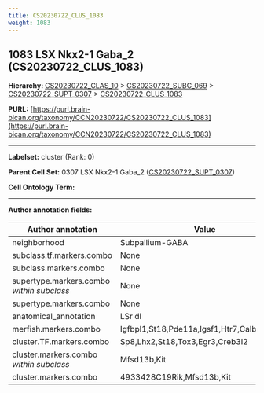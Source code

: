 ```yaml
---
title: CS20230722_CLUS_1083
weight: 1083
---
```

## 1083 LSX Nkx2-1 Gaba_2 (CS20230722_CLUS_1083)
<b>Hierarchy: </b>
[CS20230722_CLAS_10](../CS20230722_CLAS_10) >
[CS20230722_SUBC_069](../CS20230722_SUBC_069) >
[CS20230722_SUPT_0307](../CS20230722_SUPT_0307) >
[CS20230722_CLUS_1083](../CS20230722_CLUS_1083)

**PURL:** [https://purl.brain-bican.org/taxonomy/CCN20230722/CS20230722_CLUS_1083](https://purl.brain-bican.org/taxonomy/CCN20230722/CS20230722_CLUS_1083)

---


**Labelset:** cluster (Rank: 0)

**Parent Cell Set:** 0307 LSX Nkx2-1 Gaba_2 ([CS20230722_SUPT_0307](../CS20230722_SUPT_0307))



**Cell Ontology Term:** 

[MARKER GENES.]: #


---

[TRANSFERRED ANNOTATIONS.]: #


[AUTHOR ANNOTATION FIELDS.]: #


**Author annotation fields:**

| Author annotation | Value |
|-------------------|-------|
|neighborhood|Subpallium-GABA|
|subclass.tf.markers.combo|None|
|subclass.markers.combo|None|
|supertype.markers.combo _within subclass_|None|
|supertype.markers.combo|None|
|anatomical_annotation|LSr dl|
|merfish.markers.combo|Igfbpl1,St18,Pde11a,Igsf1,Htr7,Calb1,Baiap3|
|cluster.TF.markers.combo|Sp8,Lhx2,St18,Tox3,Egr3,Creb3l2|
|cluster.markers.combo _within subclass_|Mfsd13b,Kit|
|cluster.markers.combo|4933428C19Rik,Mfsd13b,Kit|
